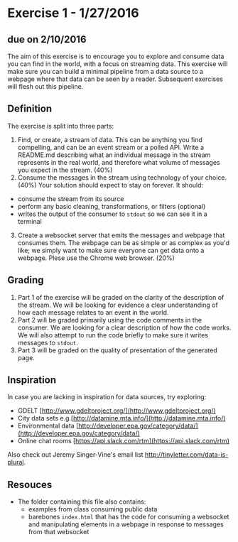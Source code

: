 # Exercise 1 - 1/27/2016
## due on 2/10/2016

The aim of this exercise is to encourage you to explore and consume data you can find in the world, with a focus on streaming data. This exercise will make sure you can build a minimal pipeline from a data source to a webpage where that data can be seen by a reader. Subsequent exercises will flesh out this pipeline. 

## Definition

The exercise is split into three parts:

1. Find, or create, a stream of data. This can be anything you find compelling, and can be an event stream or a polled API. Write a README.md describing what an individual message in the stream represents in the real world, and therefore what volume of messages you expect in the stream. (40%)
2. Consume the messages in the stream using technology of your choice. (40%) Your solution should expect to stay on forever. It should:
  * consume the stream from its source
  * perform any basic cleaning, transformations, or filters (optional)
  * writes the output of the consumer to `stdout` so we can see it in a terminal
3. Create a websocket server that emits the messages and webpage that consumes them. The webpage can be as simple or as complex as you'd like; we simply want to make sure everyone can get data onto a webpage. Plese use the Chrome web browser. (20%)

## Grading

1. Part 1 of the exercise will be graded on the clarity of the description of the stream. We will be looking for evidence a clear understanding of how each message relates to an event in the world.
2. Part 2 will be graded primarily using the code comments in the consumer. We are looking for a clear description of how the code works. We will also attempt to run the code briefly to make sure it writes messages to `stdout`. 
3. Part 3 will be graded on the quality of presentation of the generated page. 

## Inspiration

In case you are lacking in inspiration for data sources, try exploring:
* GDELT [http://www.gdeltproject.org/](http://www.gdeltproject.org/)
* City data sets e.g.[http://datamine.mta.info/](http://datamine.mta.info/)
* Environmental data [http://developer.epa.gov/category/data/](http://developer.epa.gov/category/data/)
* Online chat rooms [https://api.slack.com/rtm](https://api.slack.com/rtm)

Also check out Jeremy Singer-Vine's email list http://tinyletter.com/data-is-plural.

## Resouces

* The folder containing this file also contains:
  * examples from class consuming public data
  * barebones `index.html` that has the code for consuming a websocket and manipulating elements in a webpage in response to messages from that websocket
